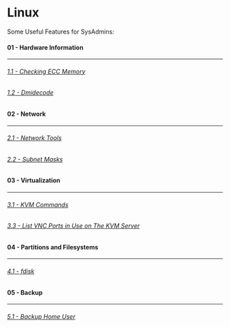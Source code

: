 # Linux

<p>Some Useful Features for SysAdmins:</p>

#### 01 - Hardware Information
***
###### [1.1 - Checking ECC Memory](https://goo.gl/MjrJez)
###### [1.2 - Dmidecode](https://goo.gl/RhnJfu)

#### 02 - Network
***
###### [2.1 - Network Tools](https://goo.gl/Oi5WYZ)
###### [2.2 - Subnet Masks](https://goo.gl/kZTqbe)

#### 03 - Virtualization
***
###### [3.1 - KVM Commands](https://goo.gl/Z3LfYU)
###### [3.3 - List VNC Ports in Use on The KVM Server](https://goo.gl/2b6fRR)

#### 04 - Partitions and Filesystems
***
###### [4.1 - fdisk](https://goo.gl/shQdUK)

#### 05 - Backup
***
###### [5.1 - Backup Home User]()
